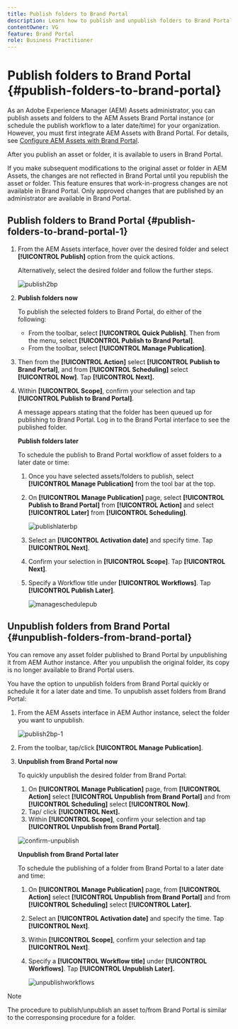 ```yaml
---
title: Publish folders to Brand Portal
description: Learn how to publish and unpublish folders to Brand Portal.
contentOwner: VG
feature: Brand Portal
role: Business Practitioner
---
```


# Publish folders to Brand Portal {#publish-folders-to-brand-portal}

As an Adobe Experience Manager (AEM) Assets administrator, you can publish assets and folders to the AEM Assets Brand Portal instance (or schedule the publish workflow to a later date/time) for your organization. However, you must first integrate AEM Assets with Brand Portal. For details, see [Configure AEM Assets with Brand Portal](configure-aem-assets-with-brand-portal.md).

After you publish an asset or folder, it is available to users in Brand Portal.

If you make subsequent modifications to the original asset or folder in AEM Assets, the changes are not reflected in Brand Portal until you republish the asset or folder. This feature ensures that work-in-progress changes are not available in Brand Portal. Only approved changes that are published by an administrator are available in Brand Portal.

## Publish folders to Brand Portal {#publish-folders-to-brand-portal-1}

1. From the AEM Assets interface, hover over the desired folder and select **[!UICONTROL Publish]** option from the quick actions.

   Alternatively, select the desired folder and follow the further steps.

   ![publish2bp](assets/publish2bp.png)

2. **Publish folders now**

   To publish the selected folders to Brand Portal, do either of the following:

    * From the toolbar, select **[!UICONTROL Quick Publish]**. Then from the menu, select **[!UICONTROL Publish to Brand Portal]**.
    * From the toolbar, select **[!UICONTROL Manage Publication]**.

3. Then from the **[!UICONTROL Action]** select **[!UICONTROL Publish to Brand Portal]**, and from **[!UICONTROL Scheduling]** select **[!UICONTROL Now]**. Tap **[!UICONTROL Next].**
4. Within **[!UICONTROL Scope]**, confirm your selection and tap **[!UICONTROL Publish to Brand Portal]**.

   A message appears stating that the folder has been queued up for publishing to Brand Portal. Log in to the Brand Portal interface to see the published folder.

   **Publish folders later**

   To schedule the publish to Brand Portal workflow of asset folders to a later date or time:

    1. Once you have selected assets/folders to publish, select **[!UICONTROL Manage Publication]** from the tool bar at the top.
    2. On **[!UICONTROL Manage Publication]** page, select **[!UICONTROL Publish to Brand Portal]** from **[!UICONTROL Action]** and select **[!UICONTROL Later]** from **[!UICONTROL Scheduling]**.

       ![publishlaterbp](assets/publishlaterbp.png)

    3. Select an **[!UICONTROL Activation date]** and specify time. Tap **[!UICONTROL Next]**.
    4. Confirm your selection in **[!UICONTROL Scope]**. Tap **[!UICONTROL Next]**.
    5. Specify a Workflow title under **[!UICONTROL Workflows]**. Tap **[!UICONTROL Publish Later]**.

       ![manageschedulepub](assets/manageschedulepub.png)

## Unpublish folders from Brand Portal {#unpublish-folders-from-brand-portal}

You can remove any asset folder published to Brand Portal by unpublishing it from AEM Author instance. After you unpublish the original folder, its copy is no longer available to Brand Portal users.

You have the option to unpublish folders from Brand Portal quickly or schedule it for a later date and time. To unpublish asset folders from Brand Portal:

1. From the AEM Assets interface in AEM Author instance, select the folder you want to unpublish.

   ![publish2bp-1](assets/publish2bp-1.png)

2. From the toolbar, tap/click **[!UICONTROL Manage Publication]**.  

3. **Unpublish from Brand Portal now**

   To quickly unpublish the desired folder from Brand Portal:

    1. On **[!UICONTROL Manage Publication]** page, from **[!UICONTROL Action]** select **[!UICONTROL Unpublish from Brand Portal]** and from **[!UICONTROL Scheduling]** select **[!UICONTROL Now]**.
    2. Tap/ click **[!UICONTROL Next].**
    3. Within **[!UICONTROL Scope]**, confirm your selection and tap **[!UICONTROL Unpublish from Brand Portal]**.

   ![confirm-unpublish](assets/confirm-unpublish.png)

   **Unpublish from Brand Portal later**

   To schedule the publishing of a folder from Brand Portal to a later date and time:

    1. On **[!UICONTROL Manage Publication]** page, from **[!UICONTROL Action]** select **[!UICONTROL Unpublish from Brand Portal]** and from **[!UICONTROL Scheduling]** select **[!UICONTROL Later].**
    2. Select an **[!UICONTROL Activation date]** and specify the time. Tap **[!UICONTROL Next]**.
    3. Within **[!UICONTROL Scope]**, confirm your selection and tap **[!UICONTROL Next]**.
    4. Specify a **[!UICONTROL Workflow title]** under **[!UICONTROL Workflows]**. Tap **[!UICONTROL Unpublish Later].**

       ![unpublishworkflows](assets/unpublishworkflows.png)

>[!NOTE]
>
>The procedure to publish/unpublish an asset to/from Brand Portal is similar to the corresponsing procedure for a folder.
